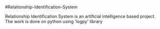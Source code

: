 #Relationship-Identification-System

Relationship Identification System is an artificial intelligence based project. The work is done on python using 'logpy' library
